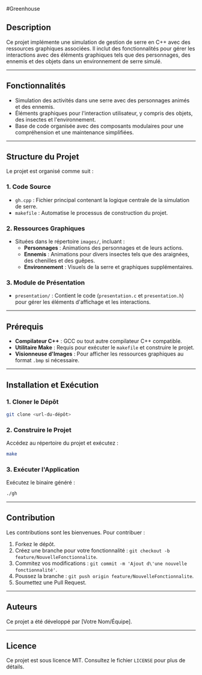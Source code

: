 #Greenhouse

## Description

Ce projet implémente une simulation de gestion de serre en C++ avec des ressources graphiques associées. Il inclut des fonctionnalités pour gérer les interactions avec des éléments graphiques tels que des personnages, des ennemis et des objets dans un environnement de serre simulé.

---

## Fonctionnalités

- Simulation des activités dans une serre avec des personnages animés et des ennemis.
- Éléments graphiques pour l'interaction utilisateur, y compris des objets, des insectes et l'environnement.
- Base de code organisée avec des composants modulaires pour une compréhension et une maintenance simplifiées.

---

## Structure du Projet

Le projet est organisé comme suit :

### 1. **Code Source**

- `gh.cpp` : Fichier principal contenant la logique centrale de la simulation de serre.
- `makefile` : Automatise le processus de construction du projet.

### 2. **Ressources Graphiques**

- Situées dans le répertoire `images/`, incluant :
  - **Personnages** : Animations des personnages et de leurs actions.
  - **Ennemis** : Animations pour divers insectes tels que des araignées, des chenilles et des guêpes.
  - **Environnement** : Visuels de la serre et graphiques supplémentaires.

### 3. **Module de Présentation**

- `presentation/` : Contient le code (`presentation.c` et `presentation.h`) pour gérer les éléments d'affichage et les interactions.

---

## Prérequis

- **Compilateur C++** : GCC ou tout autre compilateur C++ compatible.
- **Utilitaire Make** : Requis pour exécuter le `makefile` et construire le projet.
- **Visionneuse d'Images** : Pour afficher les ressources graphiques au format `.bmp` si nécessaire.

---

## Installation et Exécution

### 1. **Cloner le Dépôt**

```bash
git clone <url-du-dépôt>
```

### 2. **Construire le Projet**

Accédez au répertoire du projet et exécutez :

```bash
make
```

### 3. **Exécuter l'Application**

Exécutez le binaire généré :

```bash
./gh
```

---

## Contribution

Les contributions sont les bienvenues. Pour contribuer :

1. Forkez le dépôt.
2. Créez une branche pour votre fonctionnalité : `git checkout -b feature/NouvelleFonctionnalite`.
3. Commitez vos modifications : `git commit -m 'Ajout d\'une nouvelle fonctionnalité'`.
4. Poussez la branche : `git push origin feature/NouvelleFonctionnalite`.
5. Soumettez une Pull Request.

---

## Auteurs

Ce projet a été développé par [Votre Nom/Équipe].

---

## Licence

Ce projet est sous licence MIT. Consultez le fichier `LICENSE` pour plus de détails.

